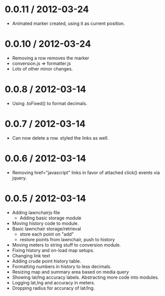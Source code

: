 
0.0.11 / 2012-03-24 
==================

  * Animated marker created, using it as current position.

0.0.10 / 2012-03-24 
==================
  * Removing a row removes the marker
  * conversion.js => formatter.js
  * Lots of other minor changes.

0.0.8 / 2012-03-14 
==================

  * Using .toFixed() to format decimals.

0.0.7 / 2012-03-14 
==================

  * Can now delete a row. styled the links as well.

0.0.6 / 2012-03-14 
==================

  * Removing href="javascript" links in favor of attached click() events via jquery.

0.0.5 / 2012-03-14 
==================

  * Adding lawnchairjs file 
    * Adding basic storage module 
  * Moving history code to module. 
  * Basic lawnchair storage/retrieval 
    * store each point on "add" 
    * restore points from lawnchair, push to history 
  * Moving meters to string stuff to conversion module. 
  * Fixing history and on-load map setups.
  * Changing link text 
  * Adding crude point history table. 
  * Formatting numbers in history to less decimals. 
  * Resizing map and summary area based on media query 
  * Showing lat/lng accuracy labels. Abstracting more code into modules.
  * Logging lat,lng and accuracy in meters.
  * Dropping radius for accuracy of lat/lng.
